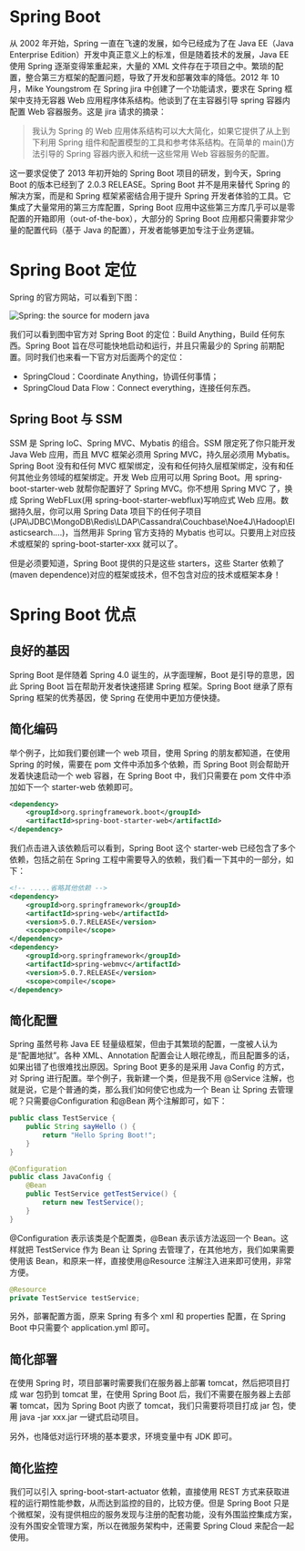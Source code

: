 # Spring Boot

从 2002 年开始，Spring 一直在飞速的发展，如今已经成为了在 Java EE（Java Enterprise Edition）开发中真正意义上的标准，但是随着技术的发展，Java EE 使用 Spring 逐渐变得笨重起来，大量的 XML 文件存在于项目之中。繁琐的配置，整合第三方框架的配置问题，导致了开发和部署效率的降低。2012 年 10 月，Mike Youngstrom 在 Spring jira 中创建了一个功能请求，要求在 Spring 框架中支持无容器 Web 应用程序体系结构。他谈到了在主容器引导 spring 容器内配置 Web 容器服务。这是 jira 请求的摘录：

> 我认为 Spring 的 Web 应用体系结构可以大大简化，如果它提供了从上到下利用 Spring 组件和配置模型的工具和参考体系结构。在简单的 main()方法引导的 Spring 容器内嵌入和统一这些常用 Web 容器服务的配置。

这一要求促使了 2013 年初开始的 Spring Boot 项目的研发，到今天，Spring Boot 的版本已经到了 2.0.3 RELEASE。Spring Boot 并不是用来替代 Spring 的解决方案，而是和 Spring 框架紧密结合用于提升 Spring 开发者体验的工具。它集成了大量常用的第三方库配置，Spring Boot 应用中这些第三方库几乎可以是零配置的开箱即用（out-of-the-box），大部分的 Spring Boot 应用都只需要非常少量的配置代码（基于 Java 的配置），开发者能够更加专注于业务逻辑。

# Spring Boot 定位

Spring 的官方网站，可以看到下图：

![Spring: the source for modern java](https://s3.ax1x.com/2021/02/07/yt0agU.png)

我们可以看到图中官方对 Spring Boot 的定位：Build Anything，Build 任何东西。Spring Boot 旨在尽可能快地启动和运行，并且只需最少的 Spring 前期配置。同时我们也来看一下官方对后面两个的定位：

- SpringCloud：Coordinate Anything，协调任何事情；
- SpringCloud Data Flow：Connect everything，连接任何东西。

## Spring Boot 与 SSM

SSM 是 Spring IoC、Spring MVC、Mybatis 的组合。SSM 限定死了你只能开发 Java Web 应用，而且 MVC 框架必须用 Spring MVC，持久层必须用 Mybatis。Spring Boot 没有和任何 MVC 框架绑定，没有和任何持久层框架绑定，没有和任何其他业务领域的框架绑定。开发 Web 应用可以用 Spring Boot。用 spring-boot-starter-web 就帮你配置好了 Spring MVC。你不想用 Spring MVC 了，换成 Spring WebFLux(用 spring-boot-starter-webflux)写响应式 Web 应用。数据持久层，你可以用 Spring Data 项目下的任何子项目(JPA\JDBC\MongoDB\Redis\LDAP\Cassandra\Couchbase\Noe4J\Hadoop\Elasticsearch....)，当然用非 Spring 官方支持的 Mybatis 也可以。只要用上对应技术或框架的 spring-boot-starter-xxx 就可以了。

但是必须要知道，Spring Boot 提供的只是这些 starters，这些 Starter 依赖了(maven dependence)对应的框架或技术，但不包含对应的技术或框架本身！

# Spring Boot 优点

## 良好的基因

Spring Boot 是伴随着 Spring 4.0 诞生的，从字面理解，Boot 是引导的意思，因此 Spring Boot 旨在帮助开发者快速搭建 Spring 框架。Spring Boot 继承了原有 Spring 框架的优秀基因，使 Spring 在使用中更加方便快捷。

## 简化编码

举个例子，比如我们要创建一个 web 项目，使用 Spring 的朋友都知道，在使用 Spring 的时候，需要在 pom 文件中添加多个依赖，而 Spring Boot 则会帮助开发着快速启动一个 web 容器，在 Spring Boot 中，我们只需要在 pom 文件中添加如下一个 starter-web 依赖即可。

```xml
<dependency>
	<groupId>org.springframework.boot</groupId>
	<artifactId>spring-boot-starter-web</artifactId>
</dependency>
```

我们点击进入该依赖后可以看到，Spring Boot 这个 starter-web 已经包含了多个依赖，包括之前在 Spring 工程中需要导入的依赖，我们看一下其中的一部分，如下：

```xml
<!-- .....省略其他依赖 -->
<dependency>
    <groupId>org.springframework</groupId>
    <artifactId>spring-web</artifactId>
    <version>5.0.7.RELEASE</version>
    <scope>compile</scope>
</dependency>
<dependency>
    <groupId>org.springframework</groupId>
    <artifactId>spring-webmvc</artifactId>
    <version>5.0.7.RELEASE</version>
    <scope>compile</scope>
</dependency>
```

## 简化配置

Spring 虽然号称 Java EE 轻量级框架，但由于其繁琐的配置，一度被人认为是“配置地狱”。各种 XML、Annotation 配置会让人眼花缭乱，而且配置多的话，如果出错了也很难找出原因。Spring Boot 更多的是采用 Java Config 的方式，对 Spring 进行配置。举个例子，我新建一个类，但是我不用 @Service 注解，也就是说，它是个普通的类，那么我们如何使它也成为一个 Bean 让 Spring 去管理呢？只需要@Configuration 和@Bean 两个注解即可，如下：

```java
public class TestService {
    public String sayHello () {
        return "Hello Spring Boot!";
    }
}

@Configuration
public class JavaConfig {
    @Bean
    public TestService getTestService() {
        return new TestService();
    }
}

```

@Configuration 表示该类是个配置类，@Bean 表示该方法返回一个 Bean。这样就把 TestService 作为 Bean 让 Spring 去管理了，在其他地方，我们如果需要使用该 Bean，和原来一样，直接使用@Resource 注解注入进来即可使用，非常方便。

```java
@Resource
private TestService testService;
```

另外，部署配置方面，原来 Spring 有多个 xml 和 properties 配置，在 Spring Boot 中只需要个 application.yml 即可。

## 简化部署

在使用 Spring 时，项目部署时需要我们在服务器上部署 tomcat，然后把项目打成 war 包扔到 tomcat 里，在使用 Spring Boot 后，我们不需要在服务器上去部署 tomcat，因为 Spring Boot 内嵌了 tomcat，我们只需要将项目打成 jar 包，使用 java -jar xxx.jar 一键式启动项目。

另外，也降低对运行环境的基本要求，环境变量中有 JDK 即可。

## 简化监控

我们可以引入 spring-boot-start-actuator 依赖，直接使用 REST 方式来获取进程的运行期性能参数，从而达到监控的目的，比较方便。但是 Spring Boot 只是个微框架，没有提供相应的服务发现与注册的配套功能，没有外围监控集成方案，没有外围安全管理方案，所以在微服务架构中，还需要 Spring Cloud 来配合一起使用。
